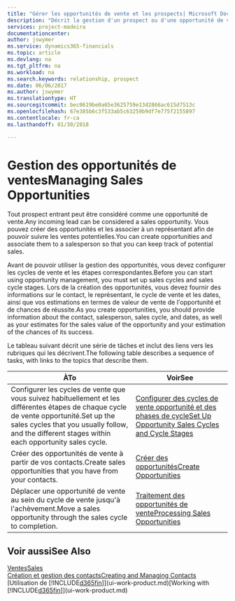 ```yaml
---
title: "Gérer les opportunités de vente et les prospects| Microsoft Docs"
description: "Décrit la gestion d'un prospect ou d'une opportunité de ventes entrant dans Finance and Operations, Business edition, et l'association de l'opportunité à un représentant pour effectuer le suivi des ventes potentielles."
services: project-madeira
documentationcenter: 
author: jswymer
ms.service: dynamics365-financials
ms.topic: article
ms.devlang: na
ms.tgt_pltfrm: na
ms.workload: na
ms.search.keywords: relationship, prospect
ms.date: 06/06/2017
ms.author: jswymer
ms.translationtype: HT
ms.sourcegitcommit: bec0619be0a65e3625759e13d2866ac615d7513c
ms.openlocfilehash: 67e385b6c3f533ab5c63259b9df7e775f2155897
ms.contentlocale: fr-ca
ms.lasthandoff: 01/30/2018

---
```

# <a name="managing-sales-opportunities"></a><span data-ttu-id="d8f82-103">Gestion des opportunités de ventes</span><span class="sxs-lookup"><span data-stu-id="d8f82-103">Managing Sales Opportunities</span></span>
<span data-ttu-id="d8f82-104">Tout prospect entrant peut être considéré comme une opportunité de vente.</span><span class="sxs-lookup"><span data-stu-id="d8f82-104">Any incoming lead can be considered a sales opportunity.</span></span> <span data-ttu-id="d8f82-105">Vous pouvez créer des opportunités et les associer à un représentant afin de pouvoir suivre les ventes potentielles.</span><span class="sxs-lookup"><span data-stu-id="d8f82-105">You can create opportunities and associate them to a salesperson so that you can keep track of potential sales.</span></span>

<span data-ttu-id="d8f82-106">Avant de pouvoir utiliser la gestion des opportunités, vous devez configurer les cycles de vente et les étapes correspondantes.</span><span class="sxs-lookup"><span data-stu-id="d8f82-106">Before you can start using opportunity management, you must set up sales cycles and sales cycle stages.</span></span> <span data-ttu-id="d8f82-107">Lors de la création des opportunités, vous devez fournir des informations sur le contact, le représentant, le cycle de vente et les dates, ainsi que vos estimations en termes de valeur de vente de l'opportunité et de chances de réussite.</span><span class="sxs-lookup"><span data-stu-id="d8f82-107">As you create opportunities, you should provide information about the contact, salesperson, sales cycle, and dates, as well as your estimates for the sales value of the opportunity and your estimation of the chances of its success.</span></span>

<span data-ttu-id="d8f82-108">Le tableau suivant décrit une série de tâches et inclut des liens vers les rubriques qui les décrivent.</span><span class="sxs-lookup"><span data-stu-id="d8f82-108">The following table describes a sequence of tasks, with links to the topics that describe them.</span></span>

| <span data-ttu-id="d8f82-109">À</span><span class="sxs-lookup"><span data-stu-id="d8f82-109">To</span></span> | <span data-ttu-id="d8f82-110">Voir</span><span class="sxs-lookup"><span data-stu-id="d8f82-110">See</span></span> |
| --- | --- |
| <span data-ttu-id="d8f82-111">Configurer les cycles de vente que vous suivez habituellement et les différentes étapes de chaque cycle de vente opportunité.</span><span class="sxs-lookup"><span data-stu-id="d8f82-111">Set up the sales cycles that you usually follow, and the different stages within each opportunity sales cycle.</span></span> |[<span data-ttu-id="d8f82-112">Configurer des cycles de vente opportunité et des phases de cycle</span><span class="sxs-lookup"><span data-stu-id="d8f82-112">Set Up Opportunity Sales Cycles and Cycle Stages</span></span>](marketing-how-setup-opportunity-sales-cycles-stages.md) |
| <span data-ttu-id="d8f82-113">Créer des opportunités de vente à partir de vos contacts.</span><span class="sxs-lookup"><span data-stu-id="d8f82-113">Create sales opportunities that you have from your contacts.</span></span> |[<span data-ttu-id="d8f82-114">Créer des opportunités</span><span class="sxs-lookup"><span data-stu-id="d8f82-114">Create Opportunities</span></span>](marketing-how-create-opportunities.md) |
| <span data-ttu-id="d8f82-115">Déplacer une opportunité de vente au sein du cycle de vente jusqu'à l'achèvement.</span><span class="sxs-lookup"><span data-stu-id="d8f82-115">Move a sales opportunity through the sales cycle to completion.</span></span> |[<span data-ttu-id="d8f82-116">Traitement des opportunités de vente</span><span class="sxs-lookup"><span data-stu-id="d8f82-116">Processing Sales Opportunities</span></span>](marketing-processing-sales-opportunities.md) |

## <a name="see-also"></a><span data-ttu-id="d8f82-117">Voir aussi</span><span class="sxs-lookup"><span data-stu-id="d8f82-117">See Also</span></span>
[<span data-ttu-id="d8f82-118">Ventes</span><span class="sxs-lookup"><span data-stu-id="d8f82-118">Sales</span></span>](sales-manage-sales.md)  
[<span data-ttu-id="d8f82-119">Création et gestion des contacts</span><span class="sxs-lookup"><span data-stu-id="d8f82-119">Creating and Managing Contacts</span></span>](marketing-contacts.md)  
<span data-ttu-id="d8f82-120">[Utilisation de [!INCLUDE[d365fin](includes/d365fin_md.md)]](ui-work-product.md)</span><span class="sxs-lookup"><span data-stu-id="d8f82-120">[Working with [!INCLUDE[d365fin](includes/d365fin_md.md)]](ui-work-product.md)</span></span>

